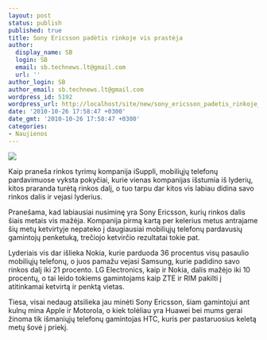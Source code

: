 ```yaml
---
layout: post
status: publish
published: true
title: Sony Ericsson padėtis rinkoje vis prastėja
author:
  display_name: SB
  login: SB
  email: sb.technews.lt@gmail.com
  url: ''
author_login: SB
author_email: sb.technews.lt@gmail.com
wordpress_id: 5192
wordpress_url: http://localhost/site/new/sony_ericsson_padetis_rinkoje_vis_prasteja/
date: '2010-10-26 17:58:47 +0300'
date_gmt: '2010-10-26 17:58:47 +0300'
categories:
- Naujienos
---
```

<div class="imgright"><img src="http://t0.gstatic.com/images?q=tbn:1ulYVyZsuRwQzM:http://bestmonthlyphone.files.wordpress.com/2009/09/aino-blackl.jpg"  /></div>
<p>Kaip praneša rinkos tyrimų kompanija iSuppli, mobiliųjų telefonų pardavimuose vyksta pokyčiai, kurie vienas kompanijas išstumia iš lyderių, kitos praranda turėtą rinkos dalį, o tuo tarpu dar kitos vis labiau didina savo rinkos dalis ir vejasi lyderius.</p>
<p>Pranešama, kad labiausiai nusiminę yra Sony Ericsson, kurių rinkos dalis šiais metais vis mažėja. Kompanija pirmą kartą per kelerius metus antrajame šių metų ketvirtyje nepateko į daugiausiai mobiliųjų telefonų pardavusių gamintojų penketuką, trečiojo ketvirčio rezultatai tokie pat.</p>
<p>Lyderiais vis dar išlieka Nokia, kurie parduoda 36 procentus visų pasaulio mobiliųjų telefonų, o juos pamažu vejasi Samsung, kurie padidino savo rinkos dalį iki 21 procento. LG Electronics, kaip ir Nokia, dalis mažėjo iki 10 procentų, o tai leido tokiems gamintojams kaip ZTE ir RIM pakilti į atitinkamai ketvirtą ir penktą vietas.</p>
<p>Tiesa, visai nedaug atsilieka jau minėti Sony Ericsson, šiam gamintojui ant kulnų mina Apple ir Motorola, o kiek tolėliau yra Huawei bei mums gerai žinoma tik išmaniųjų telefonų gamintojas HTC, kuris per pastaruosius keletą metų šovė į priekį.<br /></p>
